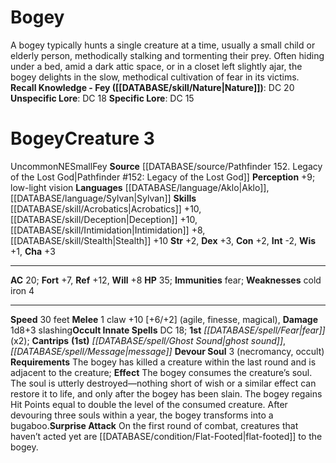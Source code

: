﻿---
ac: '20'
alignment: NE
all_resistance: null
burrow_speed: null
charisma: '+3'
climb_speed: null
constitution: '+2'
creature_ability:
- Devour Soul
- Surprise Attack
creature_family: '[[DATABASE/monsterfamily/Bogeyman|Bogeyman]]'
description: 'A bogey typically hunts a single creature at a time, usually a small
  child or elderly person, methodically stalking and tormenting their prey. Often
  hiding under a bed, amid a dark attic space, or in a closet left slightly ajar,
  the bogey delights in the slow, methodical cultivation of fear in its victims.<br/><br/><b><u>Recall
  Knowledge - Fey</u> ( [[DATABASE/skill/Nature|Nature]] )</b>: DC 20<br/><b><u>Unspecific
  Lore</u></b>: DC 18<br/><b><u>Specific Lore</u></b>: DC 15'
dexterity: '+3'
element: null
fly_speed: null
fortitude: '+7'
hardness: null
hp: '35'
id: '507'
immunity:
- fear
intelligence: '-2'
land_speed: '30'
language:
- '[[DATABASE/language/Aklo|Aklo]]'
- '[[DATABASE/language/Sylvan|Sylvan]]'
level: '3'
max_speed: '30'
name: Bogey
perception: '+9'
rarity: Uncommon
reflex: '+12'
resistance: null
rus_type_level: null
school: null
sense:
- low-light vision
size: Small
skill:
- '[[DATABASE/skill/Acrobatics|Acrobatics]] +10'
- '[[DATABASE/skill/Deception|Deception]] +10'
- '[[DATABASE/skill/Intimidation|Intimidation]] +8'
- '[[DATABASE/skill/Stealth|Stealth]] +10'
source: '[[DATABASE/source/Pathfinder 152. Legacy of the Lost God|Pathfinder #152:
  Legacy of the Lost God]]'
speed:
- 30 feet
spell:
- '[[DATABASE/spell/Fear|Fear]]'
- '[[DATABASE/spell/Ghost Sound|GhostSound]]'
- '[[DATABASE/spell/Message|Message]]'
strength: '+2'
strength_req: '2'
strongest_save:
- Reflex
swim_speed: null
trait:
- '[[DATABASE/trait/Fey|Fey]]'
- '[[DATABASE/trait/Uncommon|Uncommon]]'
type: Creature
vision: Low-light vision
weakest_save:
- Fortitude
weakness:
- cold iron 4
will: '+8'
wisdom: '+1'

---
# Bogey

A bogey typically hunts a single creature at a time, usually a small child or elderly person, methodically stalking and tormenting their prey. Often hiding under a bed, amid a dark attic space, or in a closet left slightly ajar, the bogey delights in the slow, methodical cultivation of fear in its victims.
**Recall Knowledge - Fey ([[DATABASE/skill/Nature|Nature]])**: DC 20
**Unspecific Lore**: DC 18
**Specific Lore**: DC 15

# Bogey<span class="item-type">Creature 3</span>

<span class="trait-uncommon item-trait">Uncommon</span><span class="trait-alignment item-trait">NE</span><span class="trait-size item-trait">Small</span><span class="item-trait">Fey</span>
**Source** [[DATABASE/source/Pathfinder 152. Legacy of the Lost God|Pathfinder #152: Legacy of the Lost God]]
**Perception** +9; low-light vision
**Languages** [[DATABASE/language/Aklo|Aklo]], [[DATABASE/language/Sylvan|Sylvan]]
**Skills** [[DATABASE/skill/Acrobatics|Acrobatics]] +10, [[DATABASE/skill/Deception|Deception]] +10, [[DATABASE/skill/Intimidation|Intimidation]] +8, [[DATABASE/skill/Stealth|Stealth]] +10
**Str** +2, **Dex** +3, **Con** +2, **Int** -2, **Wis** +1, **Cha** +3

---
**AC** 20; **Fort** +7, **Ref** +12, **Will** +8
**HP** 35; **Immunities** fear; **Weaknesses** cold iron 4

---
**Speed** 30 feet
<span class="in-box-ability">**Melee** <span class="action-icon">1</span> claw +10 [+6/+2] (agile, finesse, magical), **Damage** 1d8+3 slashing</span>**Occult Innate Spells** DC 18; **1st** _[[DATABASE/spell/Fear|fear]]_ (x2); **Cantrips** **(1st)** _[[DATABASE/spell/Ghost Sound|ghost sound]]_, _[[DATABASE/spell/Message|message]]_
<span class="in-box-ability">**Devour Soul** <span class="action-icon">3</span> (necromancy, occult) **Requirements** The bogey has killed a creature within the last round and is adjacent to the creature; **Effect** The bogey consumes the creature’s soul. The soul is utterly destroyed—nothing short of wish or a similar effect can restore it to life, and only after the bogey has been slain. The bogey regains Hit Points equal to double the level of the consumed creature. After devouring three souls within a year, the bogey transforms into a bugaboo.</span><span class="in-box-ability">**Surprise Attack** On the first round of combat, creatures that haven’t acted yet are [[DATABASE/condition/Flat-Footed|flat-footed]] to the bogey.</span>